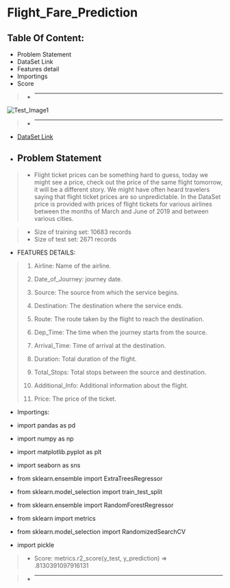 # Flight_Fare_Prediction

## Table Of Content:
- Problem Statement
- DataSet Link
- Features detail
- Importings
- Score


> - ______________________________________________________________________________________________________________________________________________________________________________
![Test_Image1](https://wonderfulengineering.com/wp-content/uploads/2014/05/airplane-wallpaper-2.jpg)
> - ______________________________________________________________________________________________________________________________________________________________________________

- [DataSet Link](https://www.kaggle.com/nikhilmittal/flight-fare-prediction-mh)


 - ## Problem Statement
> - Flight ticket prices can be something hard to guess, today we might see a price, check out the price of the same flight tomorrow, it will be a different story. We might have often heard travelers saying that flight ticket prices are so unpredictable.  In the DataSet price is provided with prices of flight tickets for various airlines between the months of March and June of 2019 and between various cities.

> - Size of training set: 10683 records
> - Size of test set: 2671 records
> 
  - FEATURES DETAILS:
> 1. Airline: Name of the airline.
> 
> 2. Date_of_Journey: journey date.
> 
> 3. Source: The source from which the service begins.
> 
> 4. Destination: The destination where the service ends.
> 
> 5. Route: The route taken by the flight to reach the destination.
> 
> 6. Dep_Time: The time when the journey starts from the source.
> 
> 7. Arrival_Time: Time of arrival at the destination.
> 
> 8. Duration: Total duration of the flight.
> 
> 9. Total_Stops: Total stops between the source and destination.
> 
> 10. Additional_Info: Additional information about the flight.
> 
> 11. Price: The price of the ticket.

- Importings:

- import pandas as pd
- import numpy as np
- import matplotlib.pyplot as plt
- import seaborn as sns
- from sklearn.ensemble import ExtraTreesRegressor
- from sklearn.model_selection import train_test_split
- from sklearn.ensemble import RandomForestRegressor
- from sklearn import metrics
- from sklearn.model_selection import RandomizedSearchCV
- import pickle


> - Score:
metrics.r2_score(y_test, y_prediction)
=> .8130391097916131


> - ___________________________________________________________________________________________________________________________________________________________________________





